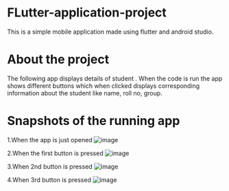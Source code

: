 # FLutter-application-project
This is a simple mobile application made using flutter and android studio.

# About the project
The following app displays details of student . When the code is run the app shows different buttons which when clicked displays corresponding information about the student like name, roll no, group.

# Snapshots of the running app
1.When the app is just opened
  ![image](https://github.com/BT21PrKu/FLutter-application-project/assets/135816036/0c21c8ba-91c5-4722-9456-eba7a82ade93)

2.When the first button is pressed
  ![image](https://github.com/BT21PrKu/FLutter-application-project/assets/135816036/cc77b4de-3c15-4de4-855b-e99c05fdf0ef)

3.When 2nd button is pressed
  ![image](https://github.com/BT21PrKu/FLutter-application-project/assets/135816036/9ac1f5ea-4025-4109-89cb-83095e0e02d3)

4.When 3rd button is pressed
  ![image](https://github.com/BT21PrKu/FLutter-application-project/assets/135816036/8a2802f4-15f7-4ea9-a362-38bd42b083a3)


